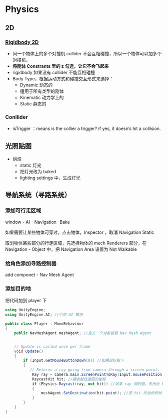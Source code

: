 # Physics

## 2D

### [Rigidbody 2D](https://docs.unity3d.com/Manual/class-Rigidbody2D.html)

- 同一个物体上的多个对撞机 collider 不会互相碰撞，所以一个物体可以加多个对撞机。
- **将刚体 Constrants 里的 z 勾选，让它不会飞起来**
- rigidbody 如果没有 collider 不能互相碰撞
- Body Type，根据运动方式和碰撞交互形式来选择：
  -  Dynamic 动态的
    - 适用于所有类型的刚体
  - Kinematic 动力学上的
  - Static 静态的

### Conllider

- isTrigger ：means is the collier a trigger? if yes, it doesn’s hit a collision. 

## 光照贴图

- 烘焙
  - static 灯光
  - 把灯光改为 baked
  - lighting settings 中，生成灯光

## 导航系统（寻路系统）

### 添加可行走区域

window - AI - Navigation -Bake

如果需要让某些物体可穿过，点击物体，Inspector ，取消 Navigation Static

取消物体某些部分的行走区域，先选择物体的 mech Renderers 部分，在 Navigation - Object 中，把 Navigation Area 设置为 Not Walkable

### 给角色添加寻路控制器

add componet - Nav Mesh Agent

### 添加目的地

把代码加到 player 下

```c#
using UnityEngine;
using UnityEngine.AI; //引用 AI 模块

public class Player : MonoBehaviour
{
    public NavMeshAgent meshAgent; //定义一个对象装载 Nav Mesh Agent


    // Update is called once per frame
    void Update()
    {
        if (Input.GetMouseButtonDown(0)) //如果鼠标按下
        {
           // Returns a ray going from camera through a screen point.
            Ray ray = Camera.main.ScreenPointToRay(Input.mousePosition);
            RaycastHit hit; //接收射线返回的坐标
            if (Physics.Raycast(ray, out hit)) //如果 ray 得到值，传出给 hit
            {
                meshAgent.SetDestination(hit.point); //把 hit 的坐标传给 mechAgent 的 Destination
            }
        }
    }
}
```



